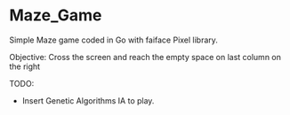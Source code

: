 # Maze_Game
Simple Maze game coded in Go with faiface Pixel library.

Objective: Cross the screen and reach the empty space on last column on the right

TODO:
- Insert Genetic Algorithms IA to play.

